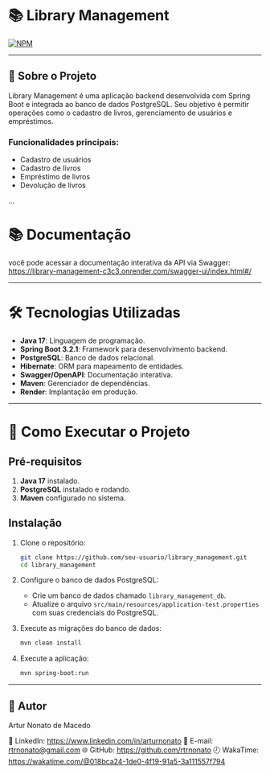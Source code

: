 # 📚 Library Management
[![NPM](https://img.shields.io/npm/l/react)](https://github.com/rtrnonato/library-management/blob/main/LICENSE)

---

## 📖 Sobre o Projeto

Library Management é uma aplicação backend desenvolvida com Spring Boot e integrada ao banco de dados PostgreSQL. Seu objetivo é permitir operações como o cadastro de livros, gerenciamento de usuários e empréstimos.

### Funcionalidades principais:

- Cadastro de usuários
- Cadastro de livros
- Empréstimo de livros
- Devolução de livros

...

# 📚 Documentação
você pode acessar a documentação interativa da API via Swagger:
https://library-management-c3c3.onrender.com/swagger-ui/index.html#/

---

# 🛠️ Tecnologias Utilizadas

- **Java 17**: Linguagem de programação.
- **Spring Boot 3.2.1**: Framework para desenvolvimento backend.
- **PostgreSQL**: Banco de dados relacional.
- **Hibernate**: ORM para mapeamento de entidades.
- **Swagger/OpenAPI**: Documentação interativa.
- **Maven**: Gerenciador de dependências.
- **Render**: Implantação em produção.
  
---

# 🚀 Como Executar o Projeto

## Pré-requisitos

1. **Java 17** instalado.
2. **PostgreSQL** instalado e rodando.
3. **Maven** configurado no sistema.

## Instalação

1. Clone o repositório:

    ```bash
    git clone https://github.com/seu-usuario/library_management.git
    cd library_management
    ```

2. Configure o banco de dados PostgreSQL:

    - Crie um banco de dados chamado `library_management_db`.
    - Atualize o arquivo `src/main/resources/application-test.properties` com suas credenciais do PostgreSQL.

3. Execute as migrações do banco de dados:

    ```bash
    mvn clean install
    ```

4. Execute a aplicação:

    ```bash
    mvn spring-boot:run
    ```
---

## 👤 Autor

Artur Nonato de Macedo

💼 LinkedIn: https://www.linkedin.com/in/arturnonato
📧 E-mail: rtrnonato@gmail.com
🌐 GitHub: https://github.com/rtrnonato
🕗 WakaTime: https://wakatime.com/@018bca24-1de0-4f19-91a5-3a111557f794
